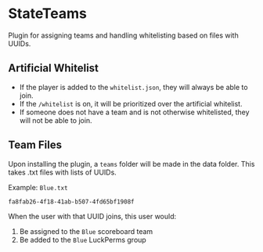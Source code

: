 # StateTeams
Plugin for assigning teams and handling whitelisting based on files with UUIDs.

## Artificial Whitelist
- If the player is added to the `whitelist.json`, they will always be able to join.
- If the `/whitelist` is on, it will be prioritized over the artificial whitelist.
- If someone does not have a team and is not otherwise whitelisted, they will not be able to join.

## Team Files
Upon installing the plugin, a `teams` folder will be made in the data folder. This takes .txt files with lists of UUIDs.

Example: `Blue.txt`
```
fa8fab26-4f18-41ab-b507-4fd65bf1908f
```

When the user with that UUID joins, this user would:
1. Be assigned to the `Blue` scoreboard team
2. Be added to the `Blue` LuckPerms group
